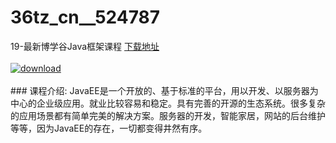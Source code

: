 # 36tz_cn__524787
19-最新博学谷Java框架课程
[下载地址](http://www.36tz.cn/article/524787 "下载地址")
<br/></br>[![download](http://36tz.cn/muke_img/2019_03_3-4.jpg "下载地址")](http://www.36tz.cn/article/524787 "下载地址")
<br/></br>### 课程介绍:
JavaEE是一个开放的、基于标准的平台，用以开发、以服务器为中心的企业级应用。就业比较容易和稳定。具有完善的开源的生态系统。很多复杂的应用场景都有简单完美的解决方案。服务器的开发，智能家居，网站的后台维护等等，因为JavaEE的存在，一切都变得井然有序。


